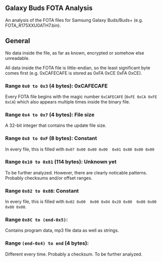 ## Galaxy Buds FOTA Analysis

An analysis of the FOTA files for Samsung Galaxy Buds/Buds+ (e.g. FOTA_R175XXU0ATH7.bin).

## General

No data inside the file, as far as known, encrypted or somehow else unreadable.

All data inside the FOTA file is little-endian, so the least significant byte comes first (e.g. 0xCAFECAFE is stored as 0xFA 0xCE 0xFA 0xCE).

### Range `0x0 to 0x3` (4 bytes): 0xCAFECAFE

Every FOTA file begins with the magic number `0xCAFECAFE` (`0xFE 0xCA 0xFE 0xCA`) which also appears multiple times inside the binary file.

### Range `0x4 to 0x7` (4 bytes): File size

A 32-bit integer that contains the update file size.

### Range `0x8 to 0xF` (8 bytes): Constant

In every file, this is filled with `0x07 0x00 0x00 0x00  0x01 0x00 0x00 0x00 `

### Range `0x10 to 0x81` (114 bytes): Unknown yet

To be further analyzed. However, there are clearly noticable patterns. Probably checksums and/or offset ranges.

### Range `0x82 to 0x8B`: Constant

In every file, this is filled with `0x02 0x00  0x00 0x04 0x20 0x00  0x00 0x00 0x00 0x00`.

### Range `0x8C to (end-0x5)`:

Contains program data, mp3 file data as well as strings.

### Range `(end-0x4) to end` (4 bytes):

Different every time. Probably a checksum. To be further analyzed.
